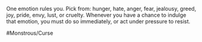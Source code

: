 One emotion rules you. Pick from: hunger, hate, anger, fear, jealousy, greed, joy, pride, envy, lust, or cruelty. Whenever you have a chance to indulge that emotion, you must do so immediately, or act under pressure to resist.

#Monstrous/Curse